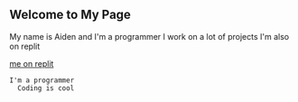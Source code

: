 ## Welcome to My Page
My name is Aiden and I'm a programmer
I work on a lot of projects I'm also on replit

[me on replit](https://replit.com/@aidensweeney)

```noice
I'm a programmer
  Coding is cool
```
